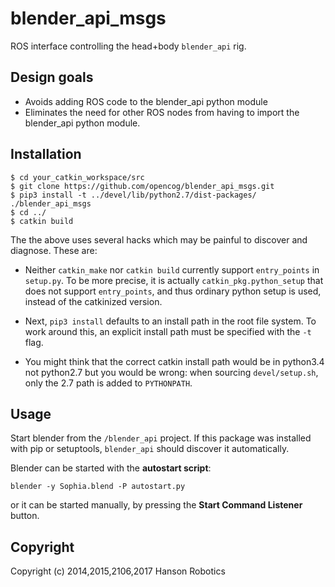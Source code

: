 blender_api_msgs
================

ROS interface controlling the head+body `blender_api` rig.

## Design goals
* Avoids adding ROS code to the blender_api python module
* Eliminates the need for other ROS nodes from having to import
  the blender_api python module.

## Installation
```
$ cd your_catkin_workspace/src
$ git clone https://github.com/opencog/blender_api_msgs.git
$ pip3 install -t ../devel/lib/python2.7/dist-packages/ ./blender_api_msgs
$ cd ../
$ catkin build
```
The the above uses several hacks which may be painful to discover and
diagnose. These are:

* Neither `catkin_make` nor `catkin build` currently support
  `entry_points` in `setup.py`. To be more precise, it is actually
  `catkin_pkg.python_setup` that does not support `entry_points`, and
  thus ordinary python setup is used, instead of the catkinized version.

* Next, `pip3 install` defaults to an install path in the root file
  system.  To work around this, an explicit install path must be
  specified with the `-t` flag.

* You might think that the correct catkin install path would be
  in python3.4 not python2.7 but you would be wrong: when sourcing
  `devel/setup.sh`, only the 2.7 path is added to `PYTHONPATH`.

## Usage
Start blender from the `/blender_api` project.  If this package was
installed with pip or setuptools, `blender_api` should discover it
automatically.

Blender can be started with the **autostart script**:
```
blender -y Sophia.blend -P autostart.py
```
or it can be started manually, by pressing the **Start Command
Listener** button.

## Copyright

Copyright (c) 2014,2015,2106,2017 Hanson Robotics
